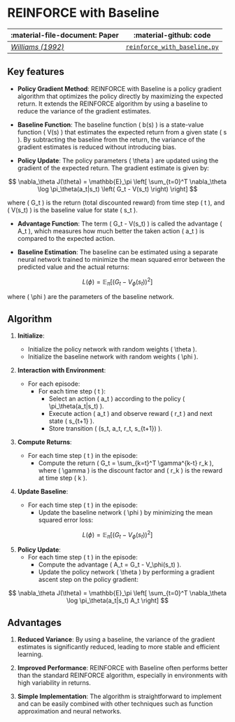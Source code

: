 # REINFORCE with Baseline

| :material-file-document: Paper      |:material-github: code |
| ----------- | ----------- |
|*[Williams (1992)](https://link.springer.com/article/10.1007/BF00992696)*| [`reinforce_with_baseline.py`](https://github.com/EdanToledo/Stoix/blob/main/stoix/systems/vpg/ff_reinforce.py) |

## Key features

* **Policy Gradient Method**: REINFORCE with Baseline is a policy gradient algorithm that optimizes the policy directly by maximizing the expected return. It extends the REINFORCE algorithm by using a baseline to reduce the variance of the gradient estimates.

* **Baseline Function**: The baseline function \( b(s) \) is a state-value function \( V(s) \) that estimates the expected return from a given state \( s \). By subtracting the baseline from the return, the variance of the gradient estimates is reduced without introducing bias.

* **Policy Update**: The policy parameters \( \theta \) are updated using the gradient of the expected return. The gradient estimate is given by:

$$
    \nabla_\theta J(\theta) = \mathbb{E}_\pi \left[ \sum_{t=0}^T \nabla_\theta \log \pi_\theta(a_t|s_t) \left( G_t - V(s_t) \right) \right]
$$

where \( G_t \) is the return (total discounted reward) from time step \( t \), and \( V(s_t) \) is the baseline value for state \( s_t \).

* **Advantage Function**: The term \( G_t - V(s_t) \) is called the advantage \( A_t \), which measures how much better the taken action \( a_t \) is compared to the expected action.

* **Baseline Estimation**: The baseline can be estimated using a separate neural network trained to minimize the mean squared error between the predicted value and the actual returns:

$$
    L(\phi) = \mathbb{E}_\pi \left[ \left( G_t - V_\phi(s_t) \right)^2 \right]
$$

where \( \phi \) are the parameters of the baseline network.

## Algorithm

1. **Initialize**:
    - Initialize the policy network with random weights \( \theta \).
    - Initialize the baseline network with random weights \( \phi \).

2. **Interaction with Environment**:
    - For each episode:
        - For each time step \( t \):
            - Select an action \( a_t \) according to the policy \( \pi_\theta(a_t|s_t) \).
            - Execute action \( a_t \) and observe reward \( r_t \) and next state \( s_{t+1} \).
            - Store transition \( (s_t, a_t, r_t, s_{t+1}) \).

3. **Compute Returns**:
    - For each time step \( t \) in the episode:
        - Compute the return \( G_t = \sum_{k=t}^T \gamma^{k-t} r_k \), where \( \gamma \) is the discount factor and \( r_k \) is the reward at time step \( k \).

4. **Update Baseline**:
    - For each time step \( t \) in the episode:
        - Update the baseline network \( \phi \) by minimizing the mean squared error loss:

$$
    L(\phi) = \mathbb{E}_\pi \left[ \left( G_t - V_\phi(s_t) \right)^2 \right]
$$

5. **Policy Update**:
    - For each time step \( t \) in the episode:
        - Compute the advantage \( A_t = G_t - V_\phi(s_t) \).
        - Update the policy network \( \theta \) by performing a gradient ascent step on the policy gradient:

$$
    \nabla_\theta J(\theta) = \mathbb{E}_\pi \left[ \sum_{t=0}^T \nabla_\theta \log \pi_\theta(a_t|s_t) A_t \right]
$$

## Advantages
1. **Reduced Variance**: By using a baseline, the variance of the gradient estimates is significantly reduced, leading to more stable and efficient learning.

2. **Improved Performance**: REINFORCE with Baseline often performs better than the standard REINFORCE algorithm, especially in environments with high variability in returns.

3. **Simple Implementation**: The algorithm is straightforward to implement and can be easily combined with other techniques such as function approximation and neural networks.
